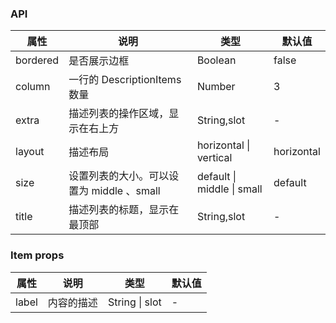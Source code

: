 ### API
| 属性     | 说明                                      | 类型                       | 默认值     |
| -------- | ----------------------------------------- | -------------------------- | ---------- |
| bordered | 是否展示边框                              | Boolean                    | false      |
| column   | 一行的 DescriptionItems 数量              | Number                     | 3          |
| extra    | 描述列表的操作区域，显示在右上方          | String,slot                | -          |
| layout   | 描述布局                                  | horizontal \| vertical     | horizontal |
| size     | 设置列表的大小。可以设置为 middle 、small | default \| middle \| small | default    |
| title    | 描述列表的标题，显示在最顶部              | String,slot                | -          |
### Item props
| 属性  | 说明       | 类型           | 默认值 |
| ----- | ---------- | -------------- | ------ |
| label | 内容的描述 | String \| slot | -      |